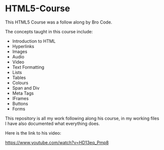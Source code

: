 # HTML5-Course

This HTML5 Course was a follow along by Bro Code.

The concepts taught in this course include:

- Introduction to HTML
- Hyperlinks
- Images
- Audio
- Video
- Text Formatting
- Lists
- Tables
- Colours
- Span and Div
- Meta Tags
- IFrames
- Buttons
- Forms

This repository is all my work following along his course, in my working files I have also documented what everything does.

Here is the link to his video: 

https://www.youtube.com/watch?v=HD13eq_Pmp8
